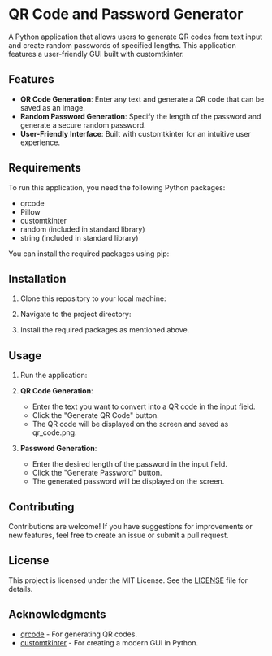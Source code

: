 # QR Code and Password Generator

A Python application that allows users to generate QR codes from text input and create random passwords of specified lengths. This application features a user-friendly GUI built with customtkinter.

## Features

- **QR Code Generation**: Enter any text and generate a QR code that can be saved as an image.
- **Random Password Generation**: Specify the length of the password and generate a secure random password.
- **User-Friendly Interface**: Built with customtkinter for an intuitive user experience.

## Requirements

To run this application, you need the following Python packages:

- qrcode
- Pillow
- customtkinter
- random (included in standard library)
- string (included in standard library)

You can install the required packages using pip:

## Installation

1. Clone this repository to your local machine:
   

2. Navigate to the project directory:
   

3. Install the required packages as mentioned above.

## Usage

1. Run the application:
   

2. **QR Code Generation**:
   - Enter the text you want to convert into a QR code in the input field.
   - Click the "Generate QR Code" button.
   - The QR code will be displayed on the screen and saved as qr_code.png.

3. **Password Generation**:
   - Enter the desired length of the password in the input field.
   - Click the "Generate Password" button.
   - The generated password will be displayed on the screen.

## Contributing

Contributions are welcome! If you have suggestions for improvements or new features, feel free to create an issue or submit a pull request.

## License

This project is licensed under the MIT License. See the [LICENSE](LICENSE) file for details.

## Acknowledgments

- [qrcode](https://pypi.org/project/qrcode/) - For generating QR codes.
- [customtkinter](https://github.com/TomSchimansky/CustomTkinter) - For creating a modern GUI in Python.
